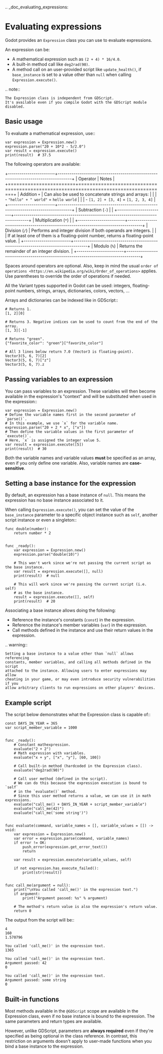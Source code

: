.. _doc_evaluating_expressions:

Evaluating expressions
======================

Godot provides an `Expression` class you can use to evaluate expressions.

An expression can be:

- A mathematical expression such as `(2 + 4) * 16/4.0`.
- A built-in method call like `deg2rad(90)`.
- A method call on an user-provided script like `update_health()`,
  if `base_instance` is set to a value other than `null` when calling
  `Expression.execute()`.

.. note::

    The Expression class is independent from GDScript.
    It's available even if you compile Godot with the GDScript module disabled.

Basic usage
-----------

To evaluate a mathematical expression, use::

    var expression = Expression.new()
    expression.parse("20 + 10*2 - 5/2.0")
    var result = expression.execute()
    print(result)  # 37.5

The following operators are available:

+------------------------+-------------------------------------------------------------------------------------+
| Operator               | Notes                                                                               |
+========================+=====================================================================================+
| Addition `+`         | Can also be used to concatenate strings and arrays:                                 |
|                        | - `"hello" + " world"` = `hello world`                                          |
|                        | - `[1, 2] + [3, 4]` = `[1, 2, 3, 4]`                                            |
+------------------------+-------------------------------------------------------------------------------------+
| Subtraction (`-`)    |                                                                                     |
+------------------------+-------------------------------------------------------------------------------------+
| Multiplication (`*`) |                                                                                     |
+------------------------+-------------------------------------------------------------------------------------+
| Division (`/`)       | Performs and integer division if both operands are integers.                        |
|                        | If at least one of them is a floating-point number, returns a floating-point value. |
+------------------------+-------------------------------------------------------------------------------------+
| Modulo (`%`)         | Returns the remainder of an integer division.                                       |
+------------------------+-------------------------------------------------------------------------------------+

Spaces around operators are optional. Also, keep in mind the usual
`order of operations <https://en.wikipedia.org/wiki/Order_of_operations>`
applies. Use parentheses to override the order of operations if needed.

All the Variant types supported in Godot can be used: integers, floating-point
numbers, strings, arrays, dictionaries, colors, vectors, …

Arrays and dictionaries can be indexed like in GDScript::

    # Returns 1.
    [1, 2][0]

    # Returns 3. Negative indices can be used to count from the end of the array.
    [1, 3][-1]

    # Returns "green".
    {"favorite_color": "green"}["favorite_color"]

    # All 3 lines below return 7.0 (Vector3 is floating-point).
    Vector3(5, 6, 7)[2]
    Vector3(5, 6, 7)["z"]
    Vector3(5, 6, 7).z

Passing variables to an expression
----------------------------------

You can pass variables to an expression. These variables will then
become available in the expression's "context" and will be substituted when used
in the expression::

    var expression = Expression.new()
    # Define the variable names first in the second parameter of `parse()`.
    # In this example, we use `x` for the variable name.
    expression.parse("20 + 2 * x", ["x"])
    # Then define the variable values in the first parameter of `execute()`.
    # Here, `x` is assigned the integer value 5.
    var result = expression.execute([5])
    print(result)  # 30

Both the variable names and variable values **must** be specified as an array,
even if you only define one variable. Also, variable names are **case-sensitive**.

Setting a base instance for the expression
------------------------------------------

By default, an expression has a base instance of `null`. This means the
expression has no base instance associated to it.

When calling `Expression.execute()`,
you can set the value of the `base_instance` parameter to a specific object
instance such as `self`, another script instance or even a singleton::

    func double(number):
        return number * 2


    func _ready():
        var expression = Expression.new()
        expression.parse("double(10)")

        # This won't work since we're not passing the current script as the base instance.
        var result = expression.execute([], null)
        print(result)  # null

        # This will work since we're passing the current script (i.e. self)
        # as the base instance.
        result = expression.execute([], self)
        print(result)  # 20

Associating a base instance allows doing the following:

- Reference the instance's constants (`const`) in the expression.
- Reference the instance's member variables (`var`) in the expression.
- Call methods defined in the instance and use their return values in the expression.

.. warning::

    Setting a base instance to a value other than `null` allows referencing
    constants, member variables, and calling all methods defined in the script
    attached to the instance. Allowing users to enter expressions may allow
    cheating in your game, or may even introduce security vulnerabilities if you
    allow arbitrary clients to run expressions on other players' devices.

Example script
--------------

The script below demonstrates what the Expression class is capable of::

    const DAYS_IN_YEAR = 365
    var script_member_variable = 1000


    func _ready():
        # Constant mathexpression.
        evaluate("2 + 2")
        # Math expression with variables.
        evaluate("x + y", ["x", "y"], [60, 100])

        # Call built-in method (hardcoded in the Expression class).
        evaluate("deg2rad(90)")

        # Call user method (defined in the script).
        # We can do this because the expression execution is bound to `self`
        # in the `evaluate()` method.
        # Since this user method returns a value, we can use it in math expressions.
        evaluate("call_me() + DAYS_IN_YEAR + script_member_variable")
        evaluate("call_me(42)")
        evaluate("call_me('some string')")


    func evaluate(command, variable_names = [], variable_values = []) -> void:
        var expression = Expression.new()
        var error = expression.parse(command, variable_names)
        if error != OK:
            push_error(expression.get_error_text())
            return

        var result = expression.execute(variable_values, self)

        if not expression.has_execute_failed():
            print(str(result))


    func call_me(argument = null):
        print("\nYou called 'call_me()' in the expression text.")
        if argument:
            print("Argument passed: %s" % argument)

        # The method's return value is also the expression's return value.
        return 0

The output from the script will be::

    4
    160
    1.570796

    You called 'call_me()' in the expression text.
    1365

    You called 'call_me()' in the expression text.
    Argument passed: 42
    0

    You called 'call_me()' in the expression text.
    Argument passed: some string
    0

Built-in functions
------------------

Most methods available in the `@GDScript` scope are available in the
Expression class, even if no base instance is bound to the expression.
The same parameters and return types are available.

However, unlike GDScript, parameters are **always required** even if they're
specified as being optional in the class reference. In contrast, this
restriction on arguments doesn't apply to user-made functions when you bind a
base instance to the expression.
